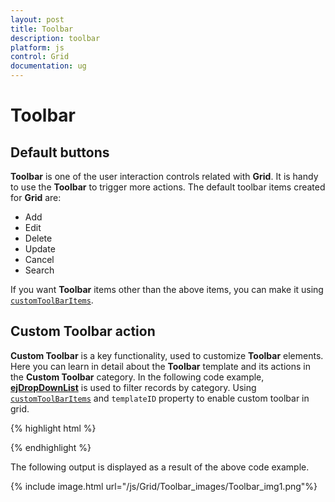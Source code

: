 ```yaml
---
layout: post
title: Toolbar
description: toolbar 
platform: js
control: Grid
documentation: ug
---
```


# Toolbar 

## Default buttons

**Toolbar** is one of the user interaction controls related with **Grid**. It is handy to use the **Toolbar** to trigger more actions. The default toolbar items created for **Grid** are:

* Add
* Edit
* Delete
* Update
* Cancel
* Search

If you want **Toolbar** items other than the above items, you can make it using [`customToolBarItems`](/js/api/ejgrid#members:toolbarsettings-customtoolbaritems "customToolBarItems").

## Custom Toolbar action

**Custom Toolbar** is a key functionality, used to customize **Toolbar** elements. Here you can learn in detail about the **Toolbar** template and its actions in the **Custom Toolbar** category. In the following code example, [**ejDropDownList**](/js/dropdownlist/overview "ejDropDownList") is used to filter records by category. Using [`customToolBarItems`](/js/api/ejgrid#members:toolbarsettings-customtoolbaritems "customToolBarItems") and `templateID` property to enable custom toolbar in grid.

{% highlight html %}

<div id="Grid"></div>
<script id="Refresh" type="text/x-jsrender">
  <select id="products">
      <option value="">All</option>
      <option value="2">Drinks</option>
      <option value="4">Dairy Products</option>
      <option value="3">Packages</option>
  </select>
</script>
<script type="text/javascript">
  $(function () {// Document is ready.
      var dataManager = ej.DataManager({
          url: "http://mvc.syncfusion.com/Services/Northwnd.svc/Products"
      });
      var gridObj = $("#Grid").ejGrid({
          dataSource: dataManager,
          toolbarSettings: { showToolbar: true, customToolbarItems: [{ templateID: "#Refresh" }] },
          scrollSettings: { height: 300, width: "auto" },
          allowScrolling: true,
          columns: [
              { field: "ProductID", headerText: "Product ID", textAlign: "right", width: 100 },
              { field: "ProductName", headerText: "Product Name", width: 200 },
              { field: "QuantityPerUnit", headerText: "Quantity", textAlign: "right", width: 100 },
              { field: "UnitsOnOrder", headerText: "UnitsOnOrder", textAlign: "right", width: 100 }
          ]
  
      }).data("ejGrid");
      $("#products").ejDropDownList({
          selectedItemIndex: 0,
          change: function (args) {
              if (this.getSelectedValue() != "")
                  $("#Grid").ejGrid("model.query", new ej.Query().where("CategoryID", ej.FilterOperators.equal, parseInt(this.getSelectedValue(), 10)));
              else
                  $("#Grid").ejGrid("model.query", new ej.Query());
              gridObj.refreshContent(true);
          }
      });
  });
  
</script>


{% endhighlight %}



The following output is displayed as a result of the above code example.

{% include image.html url="/js/Grid/Toolbar_images/Toolbar_img1.png"%}

